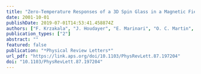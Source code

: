 ```yaml
---
title: "Zero-Temperature Responses of a 3D Spin Glass in a Magnetic Field"
date: 2001-10-01
publishDate: 2019-07-01T14:53:41.458874Z
authors: ["F. Krzakala", "J. Houdayer", "E. Marinari", "O. C. Martin", "G. Parisi"]
publication_types: ["2"]
abstract: ""
featured: false
publication: "*Physical Review Letters*"
url_pdf: "https://link.aps.org/doi/10.1103/PhysRevLett.87.197204"
doi: "10.1103/PhysRevLett.87.197204"
---
```


